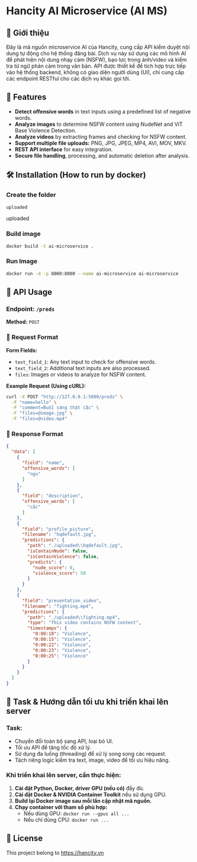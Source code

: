 # Hancity AI Microservice (AI MS)

## 📌 Giới thiệu

Đây là mã nguồn microservice AI của Hancity, cung cấp API kiểm duyệt nội dung tự động cho hệ thống đăng bài. Dịch vụ này sử dụng các mô hình AI để phát hiện nội dung nhạy cảm (NSFW), bạo lực trong ảnh/video và kiểm tra từ ngữ phản cảm trong văn bản. API được thiết kế để tích hợp trực tiếp vào hệ thống backend, không có giao diện người dùng (UI), chỉ cung cấp các endpoint RESTful cho các dịch vụ khác gọi tới.


## 🚀 Features

- **Detect offensive words** in text inputs using a predefined list of negative words.
- **Analyze images** to determine NSFW content using NudeNet and ViT Base Violence Detection.
- **Analyze videos** by extracting frames and checking for NSFW content.
- **Support multiple file uploads:** PNG, JPG, JPEG, MP4, AVI, MOV, MKV.
- **REST API interface** for easy integration.
- **Secure file handling**, processing, and automatic deletion after analysis.

## 🛠 Installation (How to run by docker)

### Create the folder 

```sh
uploaded
```
uploaded

### Build image

```sh
docker build -t ai-microservice .
```

### Run Image
```sh
docker run -d -p 8000:8000 --name ai-microservice ai-microservice
```


## 📡 API Usage

### Endpoint: `/preds`

**Method:** `POST`

### 🔹 Request Format

**Form Fields:**

- `text_field_1`: Any text input to check for offensive words.
- `text_field_2`: Additional text inputs are also processed.
- `files`: Images or videos to analyze for NSFW content.

**Example Request (Using cURL):**

```sh
curl -X POST "http://127.0.0.1:5000/preds" \
  -F "name=hello" \
  -F "comment=Buổi sáng thật cặc" \
  -F "files=@image.jpg" \
  -F "files=@video.mp4"
```

### 🔹 Response Format

```json
{
  "data": [
    {
      "field": "name",
      "offensive_words": [
        "ngu"
      ]
    },
    {
      "field": "description",
      "offensive_words": [
        "cặc"
      ]
    },
    {
      "field": "profile_picture",
      "filename": "hqdefault.jpg",
      "predictions": {
        "path": "./uploaded\\hqdefault.jpg",
        "isContainNude": false,
        "isContainViolence": false,
        "predicts": {
          "nude_score": 0,
          "violence_score": 50
        }
      }
    },
    {
      "field": "presentation_video",
      "filename": "fighting.mp4",
      "predictions": {
        "path": "./uploaded\\fighting.mp4",
        "type": "This video contains NSFW content",
        "timestamps": {
          "0:00:10": "Violence",
          "0:00:15": "Violence",
          "0:00:22": "Violence",
          "0:00:23": "Violence",
          "0:00:25": "Violence"
        }
      }
    }
  ]
}
```

## 🎯 Task & Hướng dẫn tối ưu khi triển khai lên server

### Task:
- Chuyển đổi toàn bộ sang API, loại bỏ UI.
- Tối ưu API để tăng tốc độ xử lý.
- Sử dụng đa luồng (threading) để xử lý song song các request.
- Tách riêng logic kiểm tra text, image, video để tối ưu hiệu năng.

### Khi triển khai lên server, cần thực hiện:
1. **Cài đặt Python, Docker, driver GPU (nếu có)** đầy đủ.
2. **Cài đặt Docker & NVIDIA Container Toolkit** nếu sử dụng GPU.
3. **Build lại Docker image sau mỗi lần cập nhật mã nguồn.**
4. **Chạy container với tham số phù hợp:**  
   - Nếu dùng GPU: `docker run --gpus all ...`
   - Nếu chỉ dùng CPU: `docker run ...`

## 📜 License

This project belong to https://hancity.vn
